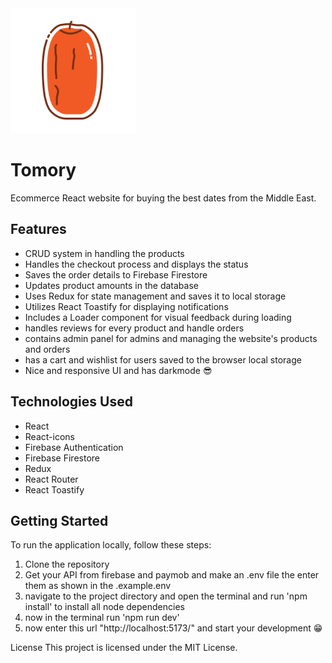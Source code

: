 <img src="https://github.com/3mr-5aled/Tomory/blob/master/src/assets/logo.png?raw=true" width="200" height="200" />

# Tomory

Ecommerce React website for buying the best dates from the Middle East.

## Features

- CRUD system in handling the products
- Handles the checkout process and displays the status
- Saves the order details to Firebase Firestore
- Updates product amounts in the database
- Uses Redux for state management and saves it to local storage
- Utilizes React Toastify for displaying notifications
- Includes a Loader component for visual feedback during loading
- handles reviews for every product and handle orders
- contains admin panel for admins and managing the website's products and orders
- has a cart and wishlist for users saved to the browser local storage 
- Nice and responsive UI and has darkmode 😎

## Technologies Used

- React
- React-icons
- Firebase Authentication 
- Firebase Firestore
- Redux
- React Router
- React Toastify

## Getting Started

To run the application locally, follow these steps:

1. Clone the repository
2. Get your API from firebase and paymob and make an .env file the enter them as shown in the .example.env
3. navigate to the project directory and open the terminal and run 'npm install' to install all node dependencies 
4. now in the terminal run 'npm run dev'
5. now enter this url "http://localhost:5173/" and start your development 😁


License
This project is licensed under the MIT License.
